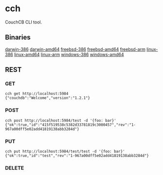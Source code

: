cch
===

CouchCB CLI tool.

## Binaries

[darwin-386](https://s3.amazonaws.com/labs.healpay.com/cch/bin/-darwin-386)
[darwin-amd64](https://s3.amazonaws.com/labs.healpay.com/cch/bin/-darwin-amd64)
[freebsd-386](https://s3.amazonaws.com/labs.healpay.com/cch/bin/-freebsd-386)
[freebsd-amd64](https://s3.amazonaws.com/labs.healpay.com/cch/bin/-freebsd-amd64)
[freebsd-arm](https://s3.amazonaws.com/labs.healpay.com/cch/bin/-freebsd-arm)
[linux-386](https://s3.amazonaws.com/labs.healpay.com/cch/bin/-linux-386)
[linux-amd64](https://s3.amazonaws.com/labs.healpay.com/cch/bin/-linux-amd64)
[linux-arm](https://s3.amazonaws.com/labs.healpay.com/cch/bin/-linux-arm)
[windows-386](https://s3.amazonaws.com/labs.healpay.com/cch/bin/-windows-386)
[windows-amd64](https://s3.amazonaws.com/labs.healpay.com/cch/bin/-windows-amd64)

## REST

### GET

```
cch get http://localhost:5984
{"couchdb":"Welcome","version":"1.2.1"}
```

### POST

```
cch post http://localhost:5984/test -d '{foo: bar}'
{"ok":true,"id":"415f519538c5382d33781819c3000457","rev":"1-967a00dff5e02add41819138abb3284d"}
```

### PUT

```
cch put http://localhost:5984/test/test -d '{foo: bar}'
{"ok":true,"id":"test","rev":"1-967a00dff5e02add41819138abb3284d"}
```

### DELETE